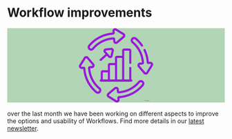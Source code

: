 # Workflow improvements

![updates](continuous-improvement_freepik_violet_green.png)

over the last month we have been working on different aspects to improve the options and usability of Workflows. Find more details in our [latest newsletter](NewsletterAug25.pdf).

